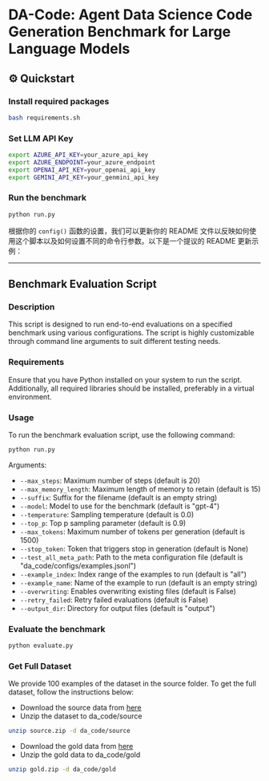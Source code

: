 # DA-Code: Agent Data Science Code Generation Benchmark for Large Language Models

## ⚙️ Quickstart

### Install required packages
```bash
bash requirements.sh
```

### Set LLM API Key
```bash
export AZURE_API_KEY=your_azure_api_key
export AZURE_ENDPOINT=your_azure_endpoint
export OPENAI_API_KEY=your_openai_api_key
export GEMINI_API_KEY=your_genmini_api_key
```

### Run the benchmark
```bash
python run.py
```

根据你的 `config()` 函数的设置，我们可以更新你的 README 文件以反映如何使用这个脚本以及如何设置不同的命令行参数。以下是一个提议的 README 更新示例：

---

## Benchmark Evaluation Script

### Description
This script is designed to run end-to-end evaluations on a specified benchmark using various configurations. The script is highly customizable through command line arguments to suit different testing needs.

### Requirements
Ensure that you have Python installed on your system to run the script. Additionally, all required libraries should be installed, preferably in a virtual environment.

### Usage
To run the benchmark evaluation script, use the following command:

```bash
python run.py
```

Arguments:
- `--max_steps`: Maximum number of steps (default is 20)
- `--max_memory_length`: Maximum length of memory to retain (default is 15)
- `--suffix`: Suffix for the filename (default is an empty string)
- `--model`: Model to use for the benchmark (default is "gpt-4")
- `--temperature`: Sampling temperature (default is 0.0)
- `--top_p`: Top p sampling parameter (default is 0.9)
- `--max_tokens`: Maximum number of tokens per generation (default is 1500)
- `--stop_token`: Token that triggers stop in generation (default is None)
- `--test_all_meta_path`: Path to the meta configuration file (default is "da_code/configs/examples.jsonl")
- `--example_index`: Index range of the examples to run (default is "all")
- `--example_name`: Name of the example to run (default is an empty string)
- `--overwriting`: Enables overwriting existing files (default is False)
- `--retry_failed`: Retry failed evaluations (default is False)
- `--output_dir`: Directory for output files (default is "output")


### Evaluate the benchmark
```bash
python evaluate.py
```

### Get Full Dataset
We provide 100 examples of the dataset in the source folder. To get the full dataset, follow the instructions below:
* Download the source data from [here]()
* Unzip the dataset to da_code/source
```bash
unzip source.zip -d da_code/source
```
* Download the gold data from [here]()
* Unzip the gold data to da_code/gold
```bash
unzip gold.zip -d da_code/gold
```





